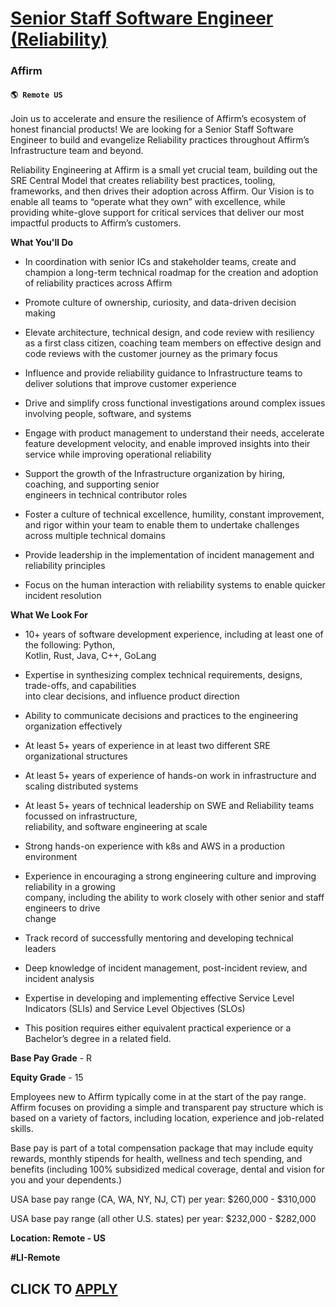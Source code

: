 # [Senior Staff Software Engineer (Reliability)](https://www.remotewlb.com/apply/senior-staff-software-engineer-reliability)  
### Affirm  
#### `🌎 Remote US`  

Join us to accelerate and ensure the resilience of Affirm’s ecosystem of honest financial products! We are looking for a Senior Staff Software Engineer to build and evangelize Reliability practices throughout Affirm’s Infrastructure team and beyond.

Reliability Engineering at Affirm is a small yet crucial team, building out the SRE Central Model that creates reliability best practices, tooling, frameworks, and then drives their adoption across Affirm. Our Vision is to enable all teams to “operate what they own” with excellence, while providing white-glove support for critical services that deliver our most impactful products to Affirm’s customers.

**What You'll Do**

  * In coordination with senior ICs and stakeholder teams, create and champion a long-term technical roadmap for the creation and adoption of reliability practices across Affirm
  * Promote culture of ownership, curiosity, and data-driven decision making
  * Elevate architecture, technical design, and code review with resiliency as a first class citizen, coaching team members on effective design and code reviews with the customer journey as the primary focus
  * Influence and provide reliability guidance to Infrastructure teams to deliver solutions that improve customer experience
  * Drive and simplify cross functional investigations around complex issues involving people, software, and systems
  * Engage with product management to understand their needs, accelerate feature development velocity, and enable improved insights into their service while improving operational reliability
  * Support the growth of the Infrastructure organization by hiring, coaching, and supporting senior  
engineers in technical contributor roles

  * Foster a culture of technical excellence, humility, constant improvement, and rigor within your team to enable them to undertake challenges across multiple technical domains
  * Provide leadership in the implementation of incident management and reliability principles
  * Focus on the human interaction with reliability systems to enable quicker incident resolution

**What We Look For**

  * 10+ years of software development experience, including at least one of the following: Python,  
Kotlin, Rust, Java, C++, GoLang

  * Expertise in synthesizing complex technical requirements, designs, trade-offs, and capabilities  
into clear decisions, and influence product direction

  * Ability to communicate decisions and practices to the engineering organization effectively
  * At least 5+ years of experience in at least two different SRE organizational structures
  * At least 5+ years of experience of hands-on work in infrastructure and scaling distributed systems
  * At least 5+ years of technical leadership on SWE and Reliability teams focussed on infrastructure,  
reliability, and software engineering at scale

  * Strong hands-on experience with k8s and AWS in a production environment
  * Experience in encouraging a strong engineering culture and improving reliability in a growing  
company, including the ability to work closely with other senior and staff engineers to drive  
change

  * Track record of successfully mentoring and developing technical leaders
  * Deep knowledge of incident management, post-incident review, and incident analysis
  * Expertise in developing and implementing effective Service Level Indicators (SLIs) and Service Level Objectives (SLOs)
  * This position requires either equivalent practical experience or a Bachelor’s degree in a related field.

**Base Pay Grade** \- R

**Equity Grade** \- 15

Employees new to Affirm typically come in at the start of the pay range. Affirm focuses on providing a simple and transparent pay structure which is based on a variety of factors, including location, experience and job-related skills.

Base pay is part of a total compensation package that may include equity rewards, monthly stipends for health, wellness and tech spending, and benefits (including 100% subsidized medical coverage, dental and vision for you and your dependents.)

USA base pay range (CA, WA, NY, NJ, CT) per year: $260,000 - $310,000

USA base pay range (all other U.S. states) per year: $232,000 - $282,000

**Location: Remote - US**

**#LI-Remote**

  
## CLICK TO [APPLY](https://www.remotewlb.com/apply/senior-staff-software-engineer-reliability)


